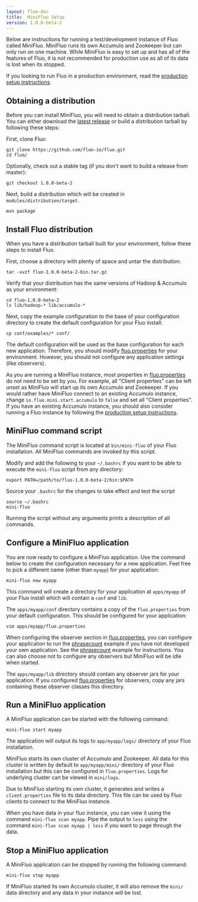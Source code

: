 ```yaml
---
layout: fluo-doc
title:  MiniFluo Setup
version: 1.0.0-beta-2
---
```


Below are instructions for running a test/development instance of Fluo
called MiniFluo.  MiniFluo runs its own Accumulo and Zookeeper but can
only run on one machine.  While MiniFluo is easy to set up and has 
all of the features of Fluo, it is not recommended for production use as 
all of its data is lost when its stopped.

If you looking to run Fluo in a production environment, read the
[production setup instructions][prod-fluo].

Obtaining a distribution
------------------------

Before you can install MiniFluo, you will need to obtain a distribution tarball.  You
can either download the [latest release][release] or build a distribution tarball
by following these steps:

First, clone Fluo:

    git clone https://github.com/fluo-io/fluo.git
    cd fluo/

Optionally, check out a stable tag (if you don't want to build a release from master):

    git checkout 1.0.0-beta-2

Next, build a distribution which will be created in `modules/distribution/target`.

    mvn package

Install Fluo distribution
-------------------------

When you have a distribution tarball built for your environment, follow these steps
to install Fluo.

First, choose a directory with plenty of space and untar the distribution:

    tar -xvzf fluo-1.0.0-beta-2-bin.tar.gz

Verify that your distribution has the same versions of Hadoop & Accumulo as your environment:

    cd fluo-1.0.0-beta-2
    ls lib/hadoop-* lib/accumulo-*

Next, copy the example configuration to the base of your configuration directory to create
the default configuration for your Fluo install:

    cp conf/examples/* conf/

The default configuration will be used as the base configuration for each new application. 
Therefore, you should modify [fluo.properties] for your environment. However, you should
not configure any application settings (like observers).
 
As you are running a MiniFluo instance, most properties in [fluo.properties] do not need to be 
set by you. For example, all "Client properties" can be left unset as MiniFluo will start up 
its own Accumulo and Zookeeper.  If you would rather have MiniFluo connect to an existing 
Accumulo instance, change `io.fluo.mini.start.accumulo` to `false` and set all "Client properties".
If you have an existing Accumulo instance, you should also consider running a Fluo instance by 
following the [production setup instructions][prod-fluo].

MiniFluo command script
-----------------------

The MiniFluo command script is located at `bin/mini-fluo` of your Fluo installation.  All
MiniFluo commands are invoked by this script.

Modify and add the following to your `~/.bashrc` if you want to be able to execute the
`mini-fluo` script from any directory:

    export PATH=/path/to/fluo-1.0.0-beta-2/bin:$PATH

Source your `.bashrc` for the changes to take effect and test the script

    source ~/.bashrc
    mini-fluo

Running the script without any arguments prints a description of all commands.

Configure a MiniFluo application
--------------------------------

You are now ready to configure a MiniFluo application.  Use the command below to create the
configuration necessary for a new application.  Feel free to pick a different name (other
than `myapp`) for your application:

    mini-fluo new myapp

This command will create a directory for your application at `apps/myapp` of your Fluo
install which will contain a `conf` and `lib`.

The `apps/myapp/conf` directory contains a copy of the `fluo.properties` from your default
configuration.  This should be configured for your application:

    vim apps/myapp/fluo.properties

When configuring the observer section in [fluo.properties], you can configure your application
to run the [phrasecount] example if you have not developed your own application. See
the [phrasecount] example for instructions. You can also choose not to configure any
observers but MiniFluo will be idle when started.

The `apps/myapp/lib` directory should contain any observer jars for your application. If 
you configured [fluo.properties] for observers, copy any jars containing these
observer classes this directory.
 
Run a MiniFluo application
--------------------------

A MiniFluo application can be started with the following command:

    mini-fluo start myapp

The application will output its logs to `app/myapp/logs/` directory of your Fluo installation.

MiniFluo starts its own cluster of Accumulo and Zookeeper.  All data for this
cluster is written by default to `app/myapp/mini/` directory of your Fluo installation 
but this can be configured in `fluo.properties`.  Logs for underlying cluster
can be viewed in `mini/logs`.

Due to MiniFluo starting its own cluster, it generates and writes a `client.properties`
file to its data directory.  This file can be used by Fluo clients to connect
to the MiniFluo instance.

When you have data in your fluo instance, you can view it using the command `mini-fluo scan myapp`.
Pipe the output to `less` using the command `mini-fluo scan myapp | less` if you want to page 
through the data.

Stop a MiniFluo application
---------------------------

A MiniFluo application can be stopped by running the following command:

    mini-fluo stop myapp

If MiniFluo started its own Accumulo cluster, it will also remove the `mini/` data 
directory and any data in your instance will be lost.

[prod-fluo]: /docs/fluo/1.0.0-beta-2/prod-fluo-setup/
[release]: https://github.com/fluo-io/fluo/releases
[phrasecount]: https://github.com/fluo-io/phrasecount
[fluo.properties]: https://github.com/fluo-io/fluo/blob/1.0.0-beta-2/modules/distribution/src/main/config/fluo.properties

